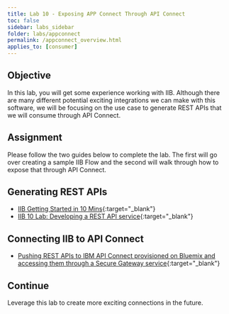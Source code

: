 ```yaml
---
title: Lab 10 - Exposing APP Connect Through API Connect
toc: false
sidebar: labs_sidebar
folder: labs/appconnect
permalink: /appconnect_overview.html
applies_to: [consumer]
---
```


## Objective

In this lab, you will get some experience working with IIB.  Although there are many different potential exciting integrations we can make with this software, we will be focusing on the use case to generate REST APIs that we will consume through API Connect. 

 


## Assignment

Please follow the two guides below to complete the lab.  The first will go over creating a sample IIB Flow and the second will walk through how to expose that through API Connect. 

## Generating REST APIs
+ [IIB Getting Started in 10 Mins](https://developer.ibm.com/integration/blog/2015/05/06/ibm-integration-bus-get-started-in-ten-minutes/){:target="_blank"}
+ [IIB 10 Lab: Developing a REST API service](https://developer.ibm.com/integration/docs/ibm-integration-bus/self-study-labs/iib10-lab-2-developing-a-rest-api-service/){:target="_blank"}

## Connecting IIB to API Connect
+ [Pushing REST APIs to IBM API Connect provisioned on Bluemix and accessing them through a Secure Gateway service](https://developer.ibm.com/integration/blog/2016/06/06/pushing-rest-apis-to-ibm-api-connect-provisioned-on-bluemix-and-accessing-them-through-a-secure-gateway-service/){:target="_blank"}


## Continue

Leverage this lab to create more exciting connections in the future. 
